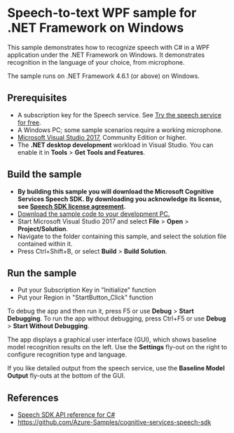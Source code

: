 # Speech-to-text WPF sample for .NET Framework on Windows

This sample demonstrates how to recognize speech with C# in a WPF application under the .NET Framework on Windows.
It demonstrates recognition in the language of your choice, from microphone.

The sample runs on .NET Framework 4.6.1 (or above) on Windows.

## Prerequisites

* A subscription key for the Speech service. See [Try the speech service for free](https://docs.microsoft.com/azure/cognitive-services/speech-service/get-started).
* A Windows PC; some sample scenarios require a working microphone.
* [Microsoft Visual Studio 2017](https://www.visualstudio.com/), Community Edition or higher.
* The **.NET desktop development** workload in Visual Studio.
  You can enable it in **Tools** \> **Get Tools and Features**.

## Build the sample

* **By building this sample you will download the Microsoft Cognitive Services Speech SDK. By downloading you acknowledge its license, see [Speech SDK license agreement](https://aka.ms/csspeech/license201809).**
* [Download the sample code to your development PC.](/README.md#get-the-samples)
* Start Microsoft Visual Studio 2017 and select **File** \> **Open** \> **Project/Solution**.
* Navigate to the folder containing this sample, and select the solution file contained within it.
* Press Ctrl+Shift+B, or select **Build** \> **Build Solution**.

## Run the sample

* Put your Subscription Key in "Initialize" function
* Put your Region in "StartButton_Click" function

To debug the app and then run it, press F5 or use **Debug** \> **Start Debugging**. To run the app without debugging, press Ctrl+F5 or use **Debug** \> **Start Without Debugging**.

The app displays a graphical user interface (GUI), which shows baseline model recognition results on the left.
Use the **Settings** fly-out on the right to configure recognition type and language.

If you like detailed output from the speech service, use the **Baseline Model Output** fly-outs at the bottom of the GUI.


## References

* [Speech SDK API reference for C#](https://aka.ms/csspeech/csharpref)
* https://github.com/Azure-Samples/cognitive-services-speech-sdk
